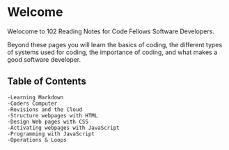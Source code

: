 # Welcome

Welocome to 102 Reading Notes for Code Fellows Software Developers.

Beyond these pages you will learn the basics of coding, the different types of systems used for coding, the importance of coding, and what makes a good software developer.

## Table of Contents

    -Learning Markdown
    -Coders Computer
    -Revisions and the Cloud
    -Structure webpages with HTML
    -Design Web pages with CSS
    -Activating webpages with JavaScript
    -Programming with JavaScript
    -Operations & Loops
